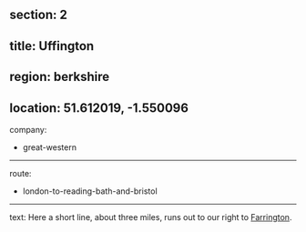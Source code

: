 section: 2
----
title: Uffington
----
region: berkshire
----
location: 51.612019, -1.550096
----
company:
- great-western
----
route:
- london-to-reading-bath-and-bristol
----
text: Here a short line, about three miles, runs out to our right to [Farrington](/stations/faringdon).
